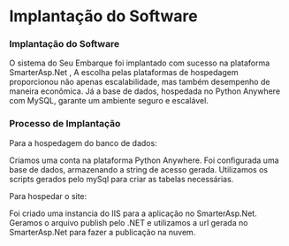 # Implantação do Software

### Implantação do Software
O sistema do Seu Embarque foi implantado com sucesso na plataforma SmarterAsp.Net , A escolha pelas plataformas de hospedagem proporcionou não apenas escalabilidade, mas também desempenho de maneira econômica. Já a base de dados, hospedada no Python Anywhere com MySQL, garante um ambiente seguro e escalável.

### Processo de Implantação
Para a hospedagem do banco de dados:

Criamos uma conta na plataforma Python Anywhere.
Foi configurada uma base de dados, armazenando a string de acesso gerada.
Utilizamos os scripts gerados pelo mySql para criar as tabelas necessárias.

Para hospedar o site:

Foi criado uma instancia do IIS para a aplicação no SmarterAsp.Net.
Geramos o arquivo publish pelo .NET e utilizamos a url gerada no SmarterAsp.Net para fazer a publicação na nuvem.
